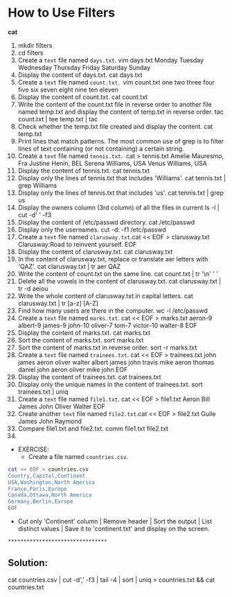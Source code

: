 # How to Use Filters 
**cat**

1. mkdir filters
2. cd filters
3. Create a `text` file named `days.txt`.
   vim days.txt
Monday
Tuesday
Wednesday
Thursday
Friday
Saturday
Sunday
4. Display the content of days.txt.
cat days.txt
5. Create a `text` file named `count.txt`.
​ vim count.txt
one
two
three
four
five
six
seven
eight
nine
ten
eleven 
6. Display the content of count.txt.
cat count.txt
7. Write the content of the count.txt file in reverse order to another file named temp.txt and display the content of temp.txt in reverse order.
tac count.txt | tee temp.txt | tac
8. Check whether the temp.txt file created and display the content.
​cat temp.txt
9. Print lines that match patterns. The most common use of grep is to filter lines of text containing (or not containing) a certain string.
10. Create a `text` file named `tennis.txt`.
​  cat > tennis.txt
​Amelie Mauresmo, Fra
Justine Henin, BEL
Serena Williams, USA
Venus Williams, USA
11. Display the content of tennis.txt.
cat tennis.txt
12. Display only the lines of tennis.txt that includes 'Williams'.
​cat tennis.txt | grep Williams
13. Display only the lines of tennis.txt that includes 'us'.
​cat tennis.txt | grep us
14.  Display the owners column (3rd column) of all the files in current 
ls -l | cut -d' ' -f3
15. Display the content of /etc/passwd directory.
cat /etc/passwd
16. Display only the usernames.
​cut -d: -f1 /etc/passwd
17. Create a `text` file named `clarusway.txt`.
​cat << EOF > clarusway.txt
Clarusway:Road to reinvent yourself.
EOF
18. Display the content of clarusway.txt.
​cat clarusway.txt
19. In the content of clarusway.txt, replace or translate aer letters with 'QAZ'.
cat clarusway.txt | tr aer QAZ
20. Write the content of count.txt on the same line.
​cat count.txt | tr '\n' ' '
21. Delete all the vowels in the content of clarusway.txt.
cat clarusway.txt | tr -d aeiou
22. Write the whole content of clarusway.txt in capital letters.
cat clarusway.txt | tr [a-z] [A-Z]
23. Find how many users are there in the computer.
wc -l /etc/passwd
24. Create a `text` file named `marks.txt`.
​cat << EOF > marks.txt
aeron-9
albert-9
james-9
john-10
oliver-7
tom-7
victor-10
walter-8
EOF
25. Display the content of marks.txt.
​cat marks.txt
26. Sort the content of marks.txt.
sort marks.txt
27. Sort the content of marks.txt in reverse order.
​sort -r marks.txt
28. Create a `text` file named `trainees.txt`.
​cat << EOF > trainees.txt
john
james
aeron
oliver
walter
albert
james
john
travis
mike
aeron
thomas
daniel
john
aeron
oliver
mike
john
EOF
29. Display the content of trainees.txt.
​cat trainees.txt
30. Display only the unique names in the content of trainees.txt.
​sort trainees.txt | uniq
31. Create a `text` file named `file1.txt`.
​cat << EOF > file1.txt
Aeron
Bill
James
John
Oliver
Walter
EOF
32. Create another `text` file named `file2.txt`.
​cat << EOF > file2.txt
Guile
James
John
Raymond
33. Compare file1.txt and file2.txt.
​comm file1.txt file2.txt
34.

- EXERCISE:
​
  - Create a file named `countries.csv`.
​
```bash
cat << EOF > countries.csv
Country,Capital,Continent
USA,Washington,North America
France,Paris,Europe
Canada,Ottawa,North America
Germany,Berlin,Europe
EOF
```
  - Cut only 'Continent' column | Remove header | Sort the output | List distinct values | Save it to 'continent.txt' and display on the screen.
​
```bash
********************************
```

## Solution:
cat countries.csv | cut -d',' -f3 | tail -4 | sort | uniq > countries.txt && cat countries.txt
